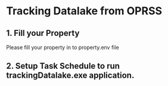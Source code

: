 # Tracking Datalake from OPRSS
## 1. Fill your Property
Please fill your property in to property.env file
## 2. Setup Task Schedule to run trackingDatalake.exe application.

